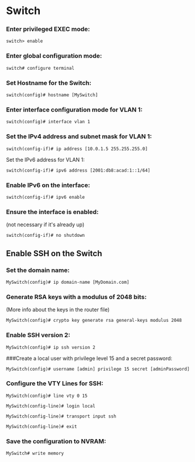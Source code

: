 # Switch

### Enter privileged EXEC mode:
```
switch> enable
```

### Enter global configuration mode:
```
switch# configure terminal
```

### Set Hostname for the Switch:
```
switch(config)# hostname [MySwitch]
```

### Enter interface configuration mode for VLAN 1:
```
switch(config)# interface vlan 1
```

### Set the IPv4 address and subnet mask for VLAN 1:
```
switch(config-if)# ip address [10.0.1.5 255.255.255.0]
```

Set the IPv6 address for VLAN 1:
```
switch(config-if)# ipv6 address [2001:db8:acad:1::1/64]
```

### Enable IPv6 on the interface:
```
switch(config-if)# ipv6 enable
```

### Ensure the interface is enabled:
(not necessary if it's already up)
```
switch(config-if)# no shutdown
```


## Enable SSH on the Switch

### Set the domain name:
```
MySwitch(config)# ip domain-name [MyDomain.com]
```

### Generate RSA keys with a modulus of 2048 bits:
(More info about the keys in the router file)
```
MySwitch(config)# crypto key generate rsa general-keys modulus 2048
```

### Enable SSH version 2:
```
MySwitch(config)# ip ssh version 2
```

###Create a local user with privilege level 15 and a secret password:
```
MySwitch(config)# username [admin] privilege 15 secret [adminPassword]
```

### Configure the VTY Lines for SSH:
```
MySwitch(config)# line vty 0 15

MySwitch(config-line)# login local

MySwitch(config-line)# transport input ssh

MySwitch(config-line)# exit
```

### Save the configuration to NVRAM:
```
MySwitch# write memory
```

